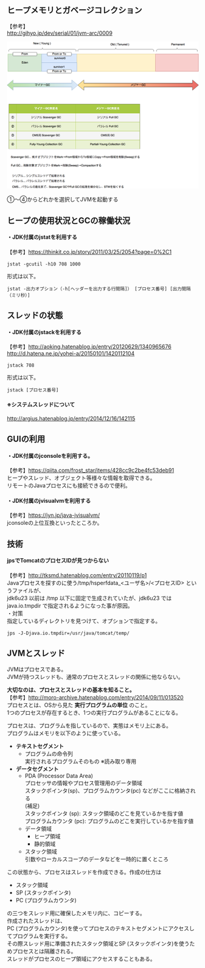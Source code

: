## ヒープメモリとガベージコレクション  
【参考】  
http://gihyo.jp/dev/serial/01/jvm-arc/0009


![JMV](/picture/JVM.png "JVM")

①〜④からどれかを選択してJVMを起動する

## ヒープの使用状況とGCの稼働状況  
#### ・JDK付属のjstatを利用する  
【参考】https://thinkit.co.jp/story/2011/03/25/2054?page=0%2C1  
```  
jstat -gcutil -h10 708 1000  
```  
形式は以下。  
```  
jstat -出力オプション（-h[ヘッダーを出力する行間隔]） [プロセス番号] [出力間隔（ミリ秒）]  
```  
  
## スレッドの状態  
#### ・JDK付属のjstackを利用する  
【参考】http://aoking.hatenablog.jp/entry/20120629/1340965676  
http://d.hatena.ne.jp/yohei-a/20150101/1420112104  
```  
jstack 708  
```  
形式は以下。  
```  
jstack [プロセス番号]  
```  
#### ※システムスレッドについて  
http://argius.hatenablog.jp/entry/2014/12/16/142115  

## GUIの利用  
#### ・JDK付属のjconsoleを利用する。  
【参考】https://qiita.com/frost_star/items/428cc9c2be4fc53deb91  
ヒープやスレッド、オブジェクト等様々な情報を取得できる。  
リモートのJavaプロセスにも接続できるので便利。  
  
#### ・JDK付属のjvisualvmを利用する  
【参考】https://jyn.jp/java-jvisualvm/  
jconsoleの上位互換といったところか。  
  
## 技術  
#### jpsでTomcatのプロセスIDが見つからない  
【参考】http://tksmd.hatenablog.com/entry/20110119/p1  
Javaプロセスを探すのに使う/tmp/hsperfdata_<ユーザ名>/<プロセスID> というファイルが、  
jdk6u23 以前は /tmp 以下に固定で生成されていたが、jdk6u23 では java.io.tmpdir で指定されるようになった事が原因。  
・対策  
指定しているディレクトリを見つけて、オプションで指定する。  
```  
jps -J-Djava.io.tmpdir=/usr/java/tomcat/temp/   
```  

## JVMとスレッド  
JVMはプロセスである。  
JVMが持つスレッドも、通常のプロセスとスレッドの関係に他ならない。  
  
**大切なのは、プロセスとスレッドの基本を知ること。**  
【参考】http://moro-archive.hatenablog.com/entry/2014/09/11/013520  
プロセスとは、OSから見た **実行プログラムの単位** のこと。  
1つのプロセスが存在するとき、1つの実行プログラムがあることになる。  
  
プロセスは、プログラムを指しているので、実態はメモリ上にある。  
プログラムはメモリを以下のように使っている。  
  
- **テキストセグメント**  
  - プログラムの命令列  
    実行されるプログラムそのもの ※読み取り専用  
- **データセグメント**  
  - PDA (Processor Data Area)  
    プロセッサの情報やプロセス管理用のデータ領域  
    スタックポインタ(sp)、プログラムカウンタ(pc) などがここに格納される  
    (補足)  
    スタックポインタ (sp): スタック領域のどこを見ているかを指す値  
    プログラムカウンタ (pc): プログラムのどこを実行しているかを指す値  
  - データ領域  
    - ヒープ領域  
    - 静的領域  
  - スタック領域  
    引数やローカルスコープのデータなどを一時的に置くところ  
  
  
この状態から、プロセスはスレッドを作成できる。作成の仕方は  
- スタック領域  
- SP (スタックポインタ)  
- PC (プログラムカウンタ)  

の三つをスレッド用に確保したメモリ内に、コピーする。  
作成されたスレッドは、  
PC (プログラムカウンタ)を使ってプロセスのテキストセグメントにアクセスしてプログラムを実行する。  
その際スレッド用に準備されたスタック領域とSP (スタックポインタ)を使うためプロセスとは隔離される。  
スレッドがプロセスのヒープ領域にアクセスすることもある。  
